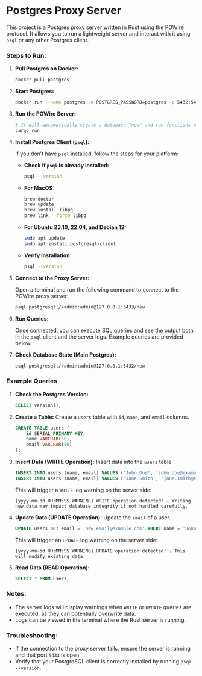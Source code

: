 # Postgres Proxy Server

This project is a Postgres proxy server written in Rust using the PGWire protocol. It allows you to run a lightweight server and interact with it using `psql` or any other Postgres client.

### Steps to Run:

1. **Pull Postgres on Docker:**
   ```bash
   docker pull postgres
   ```

2. **Start Postgres:**
   ```bash
   docker run --name postgres -e POSTGRES_PASSWORD=postgres -p 5432:5432 -d postgres
   ```

3. **Run the PGWire Server:**
   ```bash
   # It will automatically create a database "new" and run functions on it
   cargo run
   ```

4. **Install Postgres Client (`psql`):**
   
   If you don’t have `psql` installed, follow the steps for your platform:

   - **Check if `psql` is already installed:**
     ```bash
     psql --version
     ```

   - **For MacOS:**
     ```bash
     brew doctor
     brew update
     brew install libpq
     brew link --force libpq
     ```

   - **For Ubuntu 23.10, 22.04, and Debian 12:**
     ```bash
     sudo apt update
     sudo apt install postgresql-client
     ```

   - **Verify Installation:**
     ```bash
     psql --version
     ```

5. **Connect to the Proxy Server:**
   
   Open a terminal and run the following command to connect to the PGWire proxy server:
   ```bash
   psql postgresql://admin:admin@127.0.0.1:5433/new
   ```

6. **Run Queries:**
   
   Once connected, you can execute SQL queries and see the output both in the `psql` client and the server logs. Example queries are provided below.

7. **Check Database State (Main Postgres):**
   ```bash
   psql postgresql://admin:admin@127.0.0.1:5432/new
   ```

### Example Queries

1. **Check the Postgres Version:**
   ```sql
   SELECT version();
   ```

2. **Create a Table:**
   Create a `users` table with `id`, `name`, and `email` columns.
   ```sql
   CREATE TABLE users (
       id SERIAL PRIMARY KEY,
       name VARCHAR(50),
       email VARCHAR(50)
   );
   ```

3. **Insert Data (WRITE Operation):**
   Insert data into the `users` table.
   ```sql
   INSERT INTO users (name, email) VALUES ('John Doe', 'john.doe@example.com');
   INSERT INTO users (name, email) VALUES ('Jane Smith', 'jane.smith@example.com');
   ```

   This will trigger a `WRITE` log warning on the server side:
   ```
   [yyyy-mm-dd HH:MM:SS WARNING] WRITE operation detected! ⚠️ Writing new data may impact database integrity if not handled carefully.
   ```

4. **Update Data (UPDATE Operation):**
   Update the `email` of a user.
   ```sql
   UPDATE users SET email = 'new.email@example.com' WHERE name = 'John Doe';
   ```

   This will trigger an `UPDATE` log warning on the server side:
   ```
   [yyyy-mm-dd HH:MM:SS WARNING] UPDATE operation detected! ⚠️ This will modify existing data.
   ```

4. **Read Data (READ Operation):**
   ```sql
   SELECT * FROM users;
   ```

### Notes:
- The server logs will display warnings when `WRITE` or `UPDATE` queries are executed, as they can potentially overwrite data.
- Logs can be viewed in the terminal where the Rust server is running.

### Troubleshooting:
- If the connection to the proxy server fails, ensure the server is running and that port `5433` is open.
- Verify that your PostgreSQL client is correctly installed by running `psql --version`.

